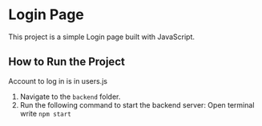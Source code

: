 # Login Page

This project is a simple Login page built with JavaScript.

## How to Run the Project
Account to log in is in users.js

1. Navigate to the `backend` folder.
2. Run the following command to start the backend server:
   Open terminal  write  `npm start`

